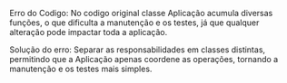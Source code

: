  Erro do Codigo: No codigo original classe Aplicação acumula diversas funções, o que dificulta a manutenção e os testes, já que qualquer alteração pode impactar toda a aplicação.

Solução do erro: Separar as responsabilidades em classes distintas, permitindo que a Aplicação apenas coordene as operações, tornando a manutenção e os testes mais simples.
